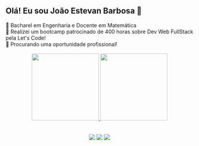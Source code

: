 ## Olá! Eu sou João Estevan Barbosa 👋

<div>🔭 Bacharel em Engenharia e Docente em Matemática</div>
<div>🔭 Realizei um bootcamp patrocinado de 400 horas sobre Dev Web FullStack pela Let's Code!</div>
<div>🤔 Procurando uma oportunidade profissional!</div>

<br>

<div align="center">
  <a href="https://github.com/joaoestevanbarbosa">
  <img height="180em" src="https://github-readme-stats.vercel.app/api?username=joaoestevanbarbosa&show_icons=true&theme=dark&include_all_commits=true&count_private=true"/>
  <img height="180em" src="https://github-readme-stats.vercel.app/api/top-langs/?username=joaoestevanbarbosa&layout=compact&langs_count=7&theme=dark"/>
</div>
  
<br>
<br>
<div align="center"> 
  <a href = "mailto:jestevan12@gmail.com"><img src="https://img.shields.io/badge/-Gmail-%23333?style=for-the-badge&logo=gmail&logoColor=white" target="_blank"></a>
  <a href="https://www.linkedin.com/in/joaoestevan/" target="_blank"><img src="https://img.shields.io/badge/-LinkedIn-%230077B5?style=for-the-badge&logo=linkedin&logoColor=white" target="_blank"></a> 
  <a href="https://api.whatsapp.com/send?phone=+5524988352012" target="_blank"><img src="https://img.shields.io/badge/WhatsApp-25D366?style=for-the-badge&logo=whatsapp&logoColor=white"></a> 
</div>
